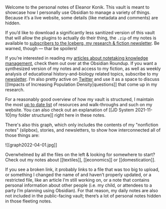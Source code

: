 Welcome to the personal notes of Eleanor Konik. This vault is meant to showcase how I personally use Obsidian to manage a variety of things. Because it’s a live website, some details (like metadata and comments) are hidden.

If you’d like to download a significantly less sanitized version of this vault that will allow the plugins to actually do their thing, the `.zip` of my notes is available to [subscribers to the Iceberg, my research & fiction newsletter](https://newsletter.eleanorkonik.com/membership/). Be warned, though — thar be spoilers! 

If you’re interested in reading my [articles about notetaking knowledge management](https://www.obsidianroundup.org/tag/thoughts), check them out over at the Obsidian Roundup. If you want a synthesized version of my notes and access to my fiction, as well as weekly analysis of educational history-and-biology related topics, subscribe to my [newsletter](http://newsletter.eleanorkonik.com/). I’m also pretty active on [Twitter](https://twitter.com/EleanorKonik) and use it as a space to discuss [[Impacts of Increasing Population Density|questions]] that come up in my research. 

For a reasonably good overview of how my vault is structured, I maintain the most [up to date list](https://eleanorkonik.com/obsidian-for-writing/) of resources and walk-throughs and such on my website. You can also check out an explanation of [[JD System 2021-11-10|my folder structure]] right here in these notes. 

There's also this graph, which only includes the contents of my "nonfiction notes" (slipbox), stories, and newsletters, to show how interconnected all of those things are:

![[graph2022-04-01.jpg]]

Overwhelmed by all the files on the left & looking for somewhere to start? Check out my notes about [[textiles]], [[economics]] or [[domestication]]. 

If you see a broken link, it probably links to a file that was too big to upload, or something I changed the name of and haven’t properly updated, or a restricted file, like an article I’m still working on, or a note that contains personal information about other people (i.e. my child, or attendees to a party I’m planning using Obsidian). For that reason, my daily notes are also not included in the public-facing vault; there’s a lot of personal notes hidden in those fleeting notes. 

